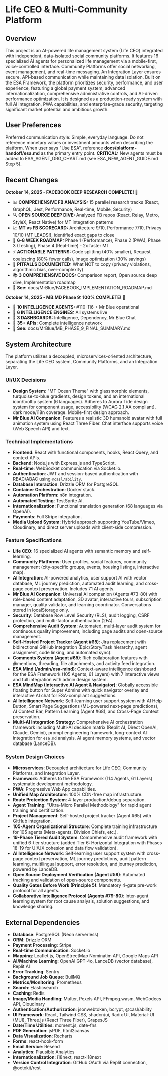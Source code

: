 # Life CEO & Multi-Community Platform

## Overview
This project is an AI-powered life management system (Life CEO) integrated with independent, data-isolated social community platforms. It features 16 specialized AI agents for personalized life management via a mobile-first, voice-controlled interface. Community Platforms offer social networking, event management, and real-time messaging. An Integration Layer ensures secure, API-based communication while maintaining data isolation. Built on the ESA Framework, the platform prioritizes security, performance, and user experience, featuring a global payment system, advanced internationalization, comprehensive administrative controls, and AI-driven performance optimization. It is designed as a production-ready system with full AI integration, PWA capabilities, and enterprise-grade security, targeting significant market potential and ambitious growth.

## User Preferences
Preferred communication style: Simple, everyday language.
Do not reference monetary values or investment amounts when describing the platform.
When user says "Use ESA", reference **docs/platform-handoff/esa.md** as the primary entry point.
**CRITICAL:** New agents must be added to ESA_AGENT_ORG_CHART.md (see ESA_NEW_AGENT_GUIDE.md Step 5).

## Recent Changes
**October 14, 2025 - FACEBOOK DEEP RESEARCH COMPLETE! 🔬**
- 📊 **COMPREHENSIVE FB ANALYSIS:** 15 parallel research tracks (React, GraphQL, Jest, Performance, Real-time, Mobile, Security)
- 🔍 **OPEN SOURCE DEEP DIVE:** Analyzed FB repos (React, Relay, Metro, StyleX, React Native) for MT integration patterns
- 📈 **MT vs FB SCORECARD:** Architecture 9/10, Performance 7/10, Privacy 10/10 (MT LEADS!), identified exact gaps to close
- 🎯 **6-8 WEEK ROADMAP:** Phase 1 (Performance), Phase 2 (PWA), Phase 3 (Testing), Phase 4 (Real-time) - 2x faster MT
- ⚡ **ACTIONABLE PATTERNS:** Code splitting (40% smaller), Request coalescing (80% fewer calls), Image optimization (30% savings)
- 🚫 **PITFALLS DOCUMENTED:** What NOT to copy (privacy violations, algorithmic bias, over-complexity)
- 📚 **3 COMPREHENSIVE DOCS:** Comparison report, Open source deep dive, Implementation roadmap
- 📁 **See:** docs/MrBlue/FACEBOOK_IMPLEMENTATION_ROADMAP.md

**October 14, 2025 - MB.MD Phase 9: 100% COMPLETE! 🎉**
- 🎯 **10 INTELLIGENCE AGENTS:** #110-116 + Mr Blue operational
- 🧠 **6 INTELLIGENCE ENGINES:** All systems live
- 💬 **3 DASHBOARDS:** Intelligence, Dependency, Mr Blue Chat
- 📡 **35+ APIs:** Complete intelligence network
- 📁 **See:** docs/MrBlue/MB_PHASE_9_FINAL_SUMMARY.md

## System Architecture
The platform utilizes a decoupled, microservices-oriented architecture, separating the Life CEO system, Community Platforms, and an Integration Layer.

### UI/UX Decisions
- **Design System**: "MT Ocean Theme" with glassmorphic elements, turquoise-to-blue gradients, design tokens, and an international icon/tooltip system (6 languages). Adheres to Aurora Tide design system for component usage, accessibility (WCAG 2.1 AA compliant), dark mode/i18n coverage. Mobile-first design approach.
- **Mr Blue AI Companion**: Features a realistic 3D humanoid avatar with full animation system using React Three Fiber. Chat interface supports voice (Web Speech API) and text.

### Technical Implementations
- **Frontend**: React with functional components, hooks, React Query, and context APIs.
- **Backend**: Node.js with Express.js and TypeScript.
- **Real-time**: WebSocket communication via Socket.io.
- **Authentication**: JWT and session-based authentication with RBAC/ABAC using `@casl/ability`.
- **Database Interaction**: Drizzle ORM for PostgreSQL.
- **Container Orchestration**: Docker stack.
- **Automation Platform**: n8n integration.
- **Automated Testing**: TestSprite AI.
- **Internationalization**: Functional translation generation (68 languages via OpenAI).
- **Payments**: Full Stripe integration.
- **Media Upload System**: Hybrid approach supporting YouTube/Vimeo, Cloudinary, and direct server uploads with client-side compression.

### Feature Specifications
- **Life CEO**: 16 specialized AI agents with semantic memory and self-learning.
- **Community Platforms**: User profiles, social features, community management (city-specific groups, events, housing listings, interactive map).
- **AI Integration**: AI-powered analytics, user support AI with vector database, ML journey prediction, automated audit learning, and cross-page context preservation. Includes 71 AI agents.
- **Mr Blue AI Companion**: Universal AI companion (Agents #73-80) with role-based content adaptation, 3D avatar, interactive tours, subscription manager, quality validator, and learning coordinator. Conversations stored in localStorage only.
- **Security**: Database Row Level Security (RLS), audit logging, CSRF protection, and multi-factor authentication (2FA).
- **Comprehensive Audit System**: Automated, multi-layer audit system for continuous quality improvement, including page audits and open-source management.
- **Self-Hosted Project Tracker (Agent #65)**: Jira replacement with bidirectional GitHub integration (Epic/Story/Task hierarchy, agent assignment, code linking, and automated sync).
- **Comments System (Agent #65)**: Rich collaboration features with @mentions, threading, file attachments, and activity feed integration.
- **ESA Mind (/admin/esa-mind)**: Context-aware intelligence dashboard for the ESA Framework (105 Agents, 61 Layers) with 7 interactive views and full integration with admin design system.
- **ESA MindMap (Interactive AI Agent & Navigator)**: Globally accessible floating button for Super Admins with quick navigator overlay and interactive AI chat for ESA-compliant suggestions.
- **AI Intelligence Network**: Self-learning user support system with AI Help Button, Smart Page Suggestions (ML-powered next-page predictions), AI Context Bar, Pattern Learning (Agent #68), and Cross-Page Context preservation.
- **Multi-AI Integration Strategy**: Comprehensive AI orchestration framework including Multi-AI decision matrix (Replit AI, Direct OpenAI, Claude, Gemini), prompt engineering framework, long-context AI integration for `esa.md` analysis, AI agent memory systems, and vector database (LanceDB).

### System Design Choices
- **Microservices**: Decoupled architecture for Life CEO, Community Platforms, and Integration Layer.
- **Framework**: Adheres to the ESA Framework (114 Agents, 61 Layers) systematic development methodology.
- **PWA**: Progressive Web App capabilities.
- **Unified Map Architecture**: 100% CDN-free map infrastructure.
- **Route Protection System**: 4-layer production/debug separation.
- **Agent Training**: "Ultra-Micro Parallel Methodology" for rapid agent training and certification.
- **Project Management**: Self-hosted project tracker (Agent #65) with GitHub integration.
- **105-Agent Organizational Structure**: Complete training infrastructure for 105 agents (Meta-agents, Division Chiefs, etc.).
- **19-Phase Tiered Audit System**: Comprehensive audit framework with unified 6-tier structure (added Tier 6: Horizontal Integration with Phases 18-19 for UI/UX cohesion and data flow validation).
- **AI Intelligence Network**: Self-learning user support system with cross-page context preservation, ML journey predictions, audit pattern learning, multilingual support, error resolution, and journey prediction, powered by LanceDB.
- **Open Source Deployment Verification (Agent #59)**: Automated tracking and validation of open-source components.
- **Quality Gates Before Work (Principle 5)**: Mandatory 4-gate pre-work protocol for all agents.
- **Collaborative Intelligence Protocol (Agents #79-80)**: Inter-agent learning system for root cause analysis, solution suggestions, and knowledge sharing.

## External Dependencies
- **Database**: PostgreSQL (Neon serverless)
- **ORM**: Drizzle ORM
- **Payment Processing**: Stripe
- **Real-time Communication**: Socket.io
- **Mapping**: Leaflet.js, OpenStreetMap Nominatim API, Google Maps API
- **AI/Machine Learning**: OpenAI GPT-4o, LanceDB (vector database), Replit AI
- **Error Tracking**: Sentry
- **Background Job Queue**: BullMQ
- **Metrics/Monitoring**: Prometheus
- **Search**: Elasticsearch
- **Caching**: Redis
- **Image/Media Handling**: Multer, Pexels API, FFmpeg.wasm, WebCodecs API, Cloudinary
- **Authentication/Authorization**: jsonwebtoken, bcrypt, @casl/ability
- **UI Framework**: React, Tailwind CSS, shadcn/ui, Radix UI, Material-UI (MUI), Three.js (React Three Fiber), GrapesJS
- **Date/Time Utilities**: moment.js, date-fns
- **PDF Generation**: jsPDF, html2canvas
- **Data Visualization**: Recharts
- **Forms**: react-hook-form
- **Email Service**: Resend
- **Analytics**: Plausible Analytics
- **Internationalization**: i18next, react-i18next
- **Version Control Integration**: GitHub OAuth via Replit connection, @octokit/rest